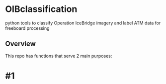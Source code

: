 # OIBclassification
python tools to classify Operation IceBridge imagery and label ATM data for freeboard processing

## Overview
This repo has functions that serve 2 main purposes:

# #1
